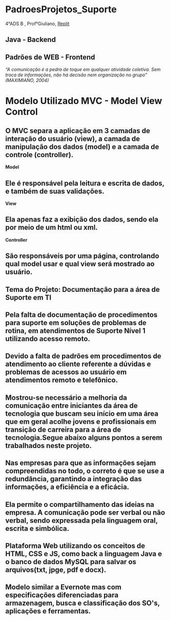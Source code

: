 # PadroesProjetos_Suporte

4°ADS B , Prof°Giuliano, 
<a href="https://repl.it/@RobertaAb/SuportedocumentacaoSEC">Replit</a>
## Java - Backend
## Padrões de WEB - Frontend

  <i>“A comunicação é a pedra de toque em qualquer atividade coletiva. Sem troca de informações, não há decisão nem organização no grupo” (MAXIMIANO, 2004)</i>


# Modelo Utilizado MVC - Model View Control

## O <strong>MVC</srong> separa a aplicação em 3 camadas de interação do usuário <strong>(view)</strong>, a camada de manipulação dos dados <strong>(model)</strong> e a camada de controle <strong>(controller)</strong>.
<strong> Model </strong>
## Ele é responsável pela leitura e escrita de dados, e também de suas validações.
<strong>View</strong>
## Ela apenas faz a  exibição dos dados, sendo ela por meio de um html ou xml.
<strong>Controller</strong>
## São responsáveis por uma página, controlando qual model usar e qual view será mostrado ao usuário.

## Tema do Projeto: Documentação para a área de Suporte em TI

## Pela falta de documentação de procedimentos para suporte em soluções de problemas de rotina, em atendimentos de Suporte Nível 1 utilizando acesso remoto.
## Devido a falta de padrões em procedimentos de atendimento ao cliente referente a dúvidas e problemas de acessos ao usuário em atendimentos remoto e telefônico.
## Mostrou-se necessário a melhoria da comunicação entre iniciantes  da área de tecnologia que buscam seu início em uma área que em geral acolhe jovens e profissionais  em transição de carreira para a área de tecnologia.Segue abaixo alguns pontos a serem trabalhados neste projeto.
## Nas empresas para que as informações sejam compreendidas no todo, o correto é que se use a redundância, garantindo a integração das informações, a eficiência e a eficácia.
## Ela permite o compartilhamento das ideias na empresa. A comunicação pode ser verbal ou não verbal, sendo expressada pela linguagem oral, escrita e simbólica.
## Plataforma Web  utilizando os conceitos de HTML, CSS e JS, como back a linguagem Java e o banco de dados MySQL para salvar os arquivos(txt, jpge, pdf e docx).
## Modelo similar a Evernote mas com especificações diferenciadas para armazenagem, busca e classificação dos SO's, aplicações e ferramentas.
